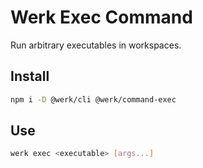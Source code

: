 # Werk Exec Command

Run arbitrary executables in workspaces.

## Install

```sh
npm i -D @werk/cli @werk/command-exec
```

## Use

```sh
werk exec <executable> [args...]
```
